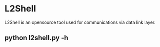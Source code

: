 # L2Shell
L2Shell is an opensource tool used for communications via data link layer.

## python l2shell.py -h
